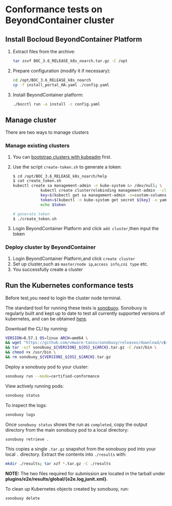 # Conformance tests on BeyondContainer cluster

## Install Bocloud BeyondContainer Platform

1. Extract files from the archive:

    ```sh
    tar zxvf BOC_3.6_RELEASE_k8s_noarch.tar.gz -C /opt
    ```

2. Prepare configuration (modify it if necessary):

    ```sh
    cd /opt/BOC_3.6_RELEASE_k8s_noarch
    cp -f install_portal_HA.yaml ./config.yaml
    ```

3. Install BeyondContainer platform:

    ```sh
    ./bocctl run -a install -c config.yaml
    ```

## Manage cluster

There are two ways to manage clusters

### Manage existing clusters

1. You can [bootstrap clusters with kubeadm](https://kubernetes.io/docs/setup/production-environment/tools/kubeadm/install-kubeadm/) first.
2. Use the script `create-token.sh` to generate a token:

    ```sh
    $ cd /opt/BOC_3.6_RELEASE_k8s_noarch/help
    $ cat create_token.sh
    kubectl create sa management-admin -n kube-system &> /dev/null; \
                kubectl create clusterrolebinding management-admin --clusterrole=cluster-admin --serviceaccount=kube-system:management-admin &> /dev/null; \
                key=$(kubectl get sa management-admin -o=custom-columns=:.secrets[0].name -n kube-system | grep 'management');\
                token=$(kubectl -n kube-system get secret ${key} -o yaml | grep token: | awk '{print $2}' | base64 -d 2> /dev/null);\
                echo $token

    # generate token
    $ ./create_token.sh
    ```

3. Login BeyondContainer Platform and click `add cluster`,then input the token

### Deploy cluster by BeyondContainer

1. Login BeyondContainer Platform,and click `create cluster`
2. Set up cluster,such as `master/node ip`,`access info`,`cni type` etc.
3. You successfully create a cluster

## Run the Kubernetes conformance tests

Before test,you need to login the cluster node terminal.

The standard tool for running these tests is [sonobuoy](https://github.com/heptio/sonobuoy).
Sonobuoy is regularly built and kept up to date to test all currently supported versions of kubernetes,
and can be obtained [here](https://github.com/heptio/sonobuoy/releases).

Download the CLI by running:

```bash
VERSION=0.57.1 OS=linux ARCH=amd64 \
&& wget "https://github.com/vmware-tanzu/sonobuoy/releases/download/v${VERSION}/sonobuoy_${VERSION}_${OS}_${ARCH}.tar.gz" \
&& tar -xzf sonobuoy_${VERSION}_${OS}_${ARCH}.tar.gz -C /usr/bin \
&& chmod +x /usr/bin \
&& rm sonobuoy_${VERSION}_${OS}_${ARCH}.tar.gz
```

Deploy a sonobuoy pod to your cluster:

```bash
sonobuoy run --mode=certified-conformance
```

View actively running pods:

```bash
sonobuoy status
```

To inspect the logs:

```bash
sonobuoy logs
```

Once `sonobuoy status` shows the run as `completed`,
copy the output directory from the main sonobuoy pod to a local directory:

```bash
sonobuoy retrieve .
```

This copies a single `.tar.gz` snapshot from the sonobuoy pod into your local `.` directory.
Extract the contents into `./results` with:

```bash
mkdir ./results; tar xzf *.tar.gz -C ./results
```

**NOTE:** The two files required for submission are located in the tarball under **plugins/e2e/results/global/{e2e.log,junit.xml}**.

To clean up Kubernetes objects created by sonobuoy, run:

```bash
sonobuoy delete
```
